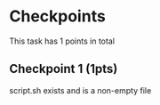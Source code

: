 # Checkpoints

This task has 1 points in total

## Checkpoint 1 (1pts)
script.sh exists and is a non-empty file

